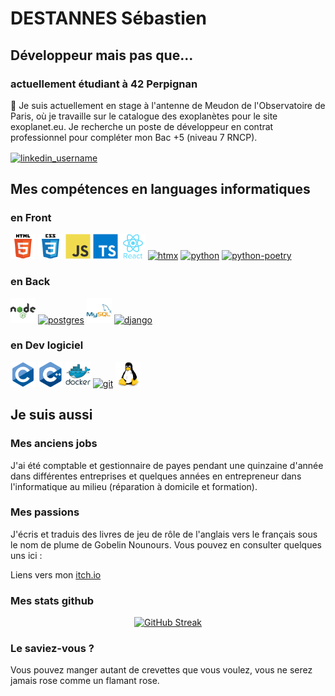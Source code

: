 # DESTANNES Sébastien
## Développeur mais pas que...
### actuellement étudiant à 42 Perpignan
<p dir="auto">
🔭 Je suis actuellement en stage à l'antenne de Meudon de l'Observatoire de Paris, où je travaille sur le catalogue des exoplanètes pour le site exoplanet.eu.
Je recherche un poste de développeur en contrat professionnel pour compléter mon Bac +5 (niveau 7 RNCP).
</p>

<a href="https://www.linkedin.com/in/sébastien-destannes-9606b9212/" target="blank"><img align="center" src="https://raw.githubusercontent.com/rahuldkjain/github-profile-readme-generator/master/src/images/icons/Social/linked-in-alt.svg" alt="linkedin_username" height="20" width="30" /></a>

## Mes compétences en languages informatiques
### en Front
<a href="https://www.w3.org/html/" target="_blank" rel="noreferrer"><img src="https://raw.githubusercontent.com/devicons/devicon/master/icons/html5/html5-original-wordmark.svg" alt="html5" width="40" height="40"/></a>
<a href="https://www.w3schools.com/css/" target="_blank" rel="noreferrer"><img src="https://raw.githubusercontent.com/devicons/devicon/master/icons/css3/css3-original-wordmark.svg" alt="css3" width="40" height="40"/></a>
<a href="https://developer.mozilla.org/en-US/docs/Web/JavaScript" target="_blank" rel="noreferrer"><img src="https://raw.githubusercontent.com/devicons/devicon/master/icons/javascript/javascript-original.svg" alt="javascript" width="40" height="40"/></a>
<a href="https://www.typescriptlang.org/" target="_blank" rel="noreferrer"><img src="https://raw.githubusercontent.com/devicons/devicon/master/icons/typescript/typescript-original.svg" alt="typescript" width="40" height="40"/></a>
<a href="https://reactjs.org/" target="_blank" rel="noreferrer"><img src="https://raw.githubusercontent.com/devicons/devicon/master/icons/react/react-original-wordmark.svg" alt="react" width="40" height="40"/></a>
<a href="https://htmx.org/" target="_blank" rel="noreferrer"><img src="https://styles.redditmedia.com/t5_2u59z4/styles/communityIcon_3wi5tbhd61181.png" alt="htmx" width="40" height="40"/></a>
<a href="https://python.org/" target="_blank" rel="noreferrer"><img src="https://www.python.org/static/img/python-logo.png" alt="python" width="40" height="40"/></a>
<a href="https://python-poetry.org/" target="_blank" rel="noreferrer"><img src="https://python-poetry.org/images/logo-origami.svg" alt="python-poetry" width="40" height="40"/></a>

### en Back
<a href="https://nodejs.org" target="_blank" rel="noreferrer"><img src="https://raw.githubusercontent.com/devicons/devicon/master/icons/nodejs/nodejs-original-wordmark.svg" alt="nodejs" width="40" height="40"/></a>
<a href="https://www.postgresql.org/" target="_blank" rel="noreferrer"><img src="https://www.postgresql.org/media/img/about/press/elephant.png" alt="postgres" width="40" height="40"/></a>
<a href="https://www.mysql.com/" target="_blank" rel="noreferrer"><img src="https://raw.githubusercontent.com/devicons/devicon/master/icons/mysql/mysql-original-wordmark.svg" alt="mysql" width="40" height="40"/></a>
<a href="https://www.djangoproject.com/" target="_blank" rel="noreferrer"><img src="https://www.djangoproject.com/m/img/logos/django-logo-negative.svg" alt="django" width="40" height="40"/></a>

### en Dev logiciel
<a href="https://www.cprogramming.com/" target="_blank" rel="noreferrer"><img src="https://raw.githubusercontent.com/devicons/devicon/master/icons/c/c-original.svg" alt="c" width="40" height="40"/></a>
<a href="https://www.w3schools.com/cpp/" target="_blank" rel="noreferrer"><img src="https://raw.githubusercontent.com/devicons/devicon/master/icons/cplusplus/cplusplus-original.svg" alt="cplusplus" width="40" height="40"/></a>
<a href="https://www.docker.com/" target="_blank" rel="noreferrer"><img src="https://raw.githubusercontent.com/devicons/devicon/master/icons/docker/docker-original-wordmark.svg" alt="docker" width="40" height="40"/></a>
<a href="https://git-scm.com/" target="_blank" rel="noreferrer"><img src="https://www.vectorlogo.zone/logos/git-scm/git-scm-icon.svg" alt="git" width="40" height="40"/></a>
<a href="https://www.linux.org/" target="_blank" rel="noreferrer"><img src="https://raw.githubusercontent.com/devicons/devicon/master/icons/linux/linux-original.svg" alt="linux" width="40" height="40"/></a>
## Je suis aussi
### Mes anciens jobs
J'ai été comptable et gestionnaire de payes pendant une quinzaine d'année dans différentes entreprises et quelques années en entrepreneur dans l'informatique au milieu (réparation à domicile et formation).
### Mes passions
J'écris et traduis des livres de jeu de rôle de l'anglais vers le français sous le nom de plume de Gobelin Nounours. Vous pouvez en consulter quelques uns ici :

Liens vers mon [itch.io](https://gobelin-nounours.itch.io/)
### Mes stats github
<p align="center"><a href="https://git.io/streak-stats"><img src="https://github-readme-streak-stats.herokuapp.com?user=Nours42&theme=dark&locale=fr" alt="GitHub Streak" /></a></p>

### Le saviez-vous ?
Vous pouvez manger autant de crevettes que vous voulez, vous ne serez jamais rose comme un flamant rose.
